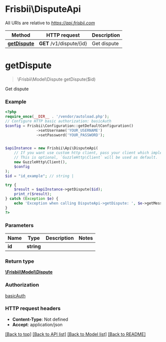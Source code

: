 # Frisbii\DisputeApi

All URIs are relative to *https://api.frisbii.com*

Method | HTTP request | Description
------------- | ------------- | -------------
[**getDispute**](DisputeApi.md#getdispute) | **GET** /v1/dispute/{id} | Get dispute

# **getDispute**
> \Frisbii\Model\Dispute getDispute($id)

Get dispute

### Example
```php
<?php
require_once(__DIR__ . '/vendor/autoload.php');
// Configure HTTP basic authorization: basicAuth
$config = Frisbii\Configuration::getDefaultConfiguration()
              ->setUsername('YOUR_USERNAME')
              ->setPassword('YOUR_PASSWORD');


$apiInstance = new Frisbii\Api\DisputeApi(
    // If you want use custom http client, pass your client which implements `GuzzleHttp\ClientInterface`.
    // This is optional, `GuzzleHttp\Client` will be used as default.
    new GuzzleHttp\Client(),
    $config
);
$id = "id_example"; // string | 

try {
    $result = $apiInstance->getDispute($id);
    print_r($result);
} catch (Exception $e) {
    echo 'Exception when calling DisputeApi->getDispute: ', $e->getMessage(), PHP_EOL;
}
?>
```

### Parameters

Name | Type | Description  | Notes
------------- | ------------- | ------------- | -------------
 **id** | **string**|  |

### Return type

[**\Frisbii\Model\Dispute**](../Model/Dispute.md)

### Authorization

[basicAuth](../../README.md#basicAuth)

### HTTP request headers

 - **Content-Type**: Not defined
 - **Accept**: application/json

[[Back to top]](#) [[Back to API list]](../../README.md#documentation-for-api-endpoints) [[Back to Model list]](../../README.md#documentation-for-models) [[Back to README]](../../README.md)

